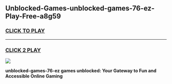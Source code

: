 
## Unblocked-Games-unblocked-games-76-ez-Play-Free-a8g59
<h3>
<a href="https://premium76.site?title=unblocked-games-76-ez&ref=23A">CLICK TO PLAY</a></h3>
<hr>

<h3>
<a href="https://premium76.site?title=unblocked-games-76-ez&ref=23A">CLICK 2 PLAY</a>
  
</h3>

<a href="https://premium76.site?title=unblocked-games-76-ez&ref=23A"><img src="https://clearcache.store/games.png"></a>


**unblocked-games-76-ez games unblocked: Your Gateway to Fun and Accessible Online Gaming**
